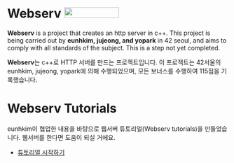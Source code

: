 # Webserv <img src="https://badgen.net/badge/not completed/2.0.0/CF566F" width="125" height="24">

**Webserv** is a project that creates an http server in c++. 
This project is being carried out by **eunhkim, jujeong, and yopark** in 42 seoul, 
and aims to comply with all standards of the subject. This is a step not yet completed.

**Webserv**는 c++로 HTTP 서버를 만드는 프로젝트입니다.
이 프로젝트는 42서울의 eunhkim, jujeong, yopark에 의해 수행되었으며,
모든 보너스를 수행하여 115점을 기록했습니다.

# Webserv Tutorials
eunhkim이 협업한 내용을 바탕으로 웹서버 튜토리얼(Webserv tutorials)을 만들었습니다. 웹서버를 한다면 도움이 되실 거에요.
* [튜토리얼 시작하기](https://ft-webserv.gitbook.io/webserv/)
